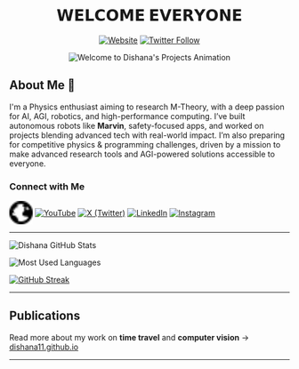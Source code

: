 <div align="center">
  
# 𝗪𝗘𝗟𝗖𝗢𝗠𝗘 𝗘𝗩𝗘𝗥𝗬𝗢𝗡𝗘
[![Website](https://img.shields.io/website?style=for-the-badge&url=https%3A%2F%2Fbeacons.ai/dishana&color=ff073a)](https://beacons.ai/dishana)
[![Twitter Follow](https://img.shields.io/badge/follow-%40dishana11-ff073a?logo=twitter&style=for-the-badge&logoColor=ff073a)](https://twitter.com/intent/follow?screen_name=dishana11)

<img src="https://raw.githubusercontent.com/dishana11/dishana11/main/assets/dishana_og_intro.gif" width="800" height="1422" alt="Welcome to Dishana's Projects Animation" />

</div>

## About Me 💬
I'm a Physics enthusiast aiming to research M-Theory, with a deep passion for AI, AGI, robotics, and high-performance computing. I’ve built autonomous robots like **Marvin**, safety-focused apps, and worked on projects blending advanced tech with real-world impact. I’m also preparing for competitive physics & programming challenges, driven by a mission to make advanced research tools and AGI-powered solutions accessible to everyone.

### Connect with Me
[<img align="center" alt="Website" width="42px" src="https://raw.githubusercontent.com/iconic/open-iconic/master/svg/globe.svg" />][website]
[<img align="center" alt="YouTube" width="42px" src="https://cdn.jsdelivr.net/npm/simple-icons@v3/icons/youtube.svg" />][youtube]
[<img align="center" alt="X (Twitter)" width="42px" src="https://cdn.jsdelivr.net/npm/simple-icons@v3/icons/twitter.svg" />][twitter] 
[<img align="center" alt="LinkedIn" width="42px" src="https://cdn.jsdelivr.net/npm/simple-icons@v3/icons/linkedin.svg" />][linkedin] 
[<img align="center" alt="Instagram" width="42px" src="https://cdn.jsdelivr.net/npm/simple-icons@v3/icons/instagram.svg" />][instagram]

---

![Dishana GitHub Stats](https://github-readme-stats.vercel.app/api?username=dishana11&show_icons=true&count_private=true&title_color=ff073a&text_color=ff073a&icon_color=ff073a&bg_color=000000)

![Most Used Languages](https://github-readme-stats.vercel.app/api/top-langs/?username=dishana11&layout=compact&title_color=ff073a&text_color=ff073a&bg_color=000000&count_private=true)

[![GitHub Streak](https://streak-stats.demolab.com?user=dishana11&theme=neon&ring=FF0000&fire=FF0000&currStreakLabel=FF0000&sideNums=FF0000&sideLabels=FF0000&dates=FF0000&short_numbers=true)](https://git.io/streak-stats)

---

##  Publications
Read more about my work on **time travel** and **computer vision** → [dishana11.github.io](https://dishana11.github.io)

---

[website]: https://beacons.ai/dishana
[twitter]: https://twitter.com/dishana11
[youtube]: https://www.youtube.com/@dishana
[instagram]: https://instagram.com/dishana
[linkedin]: https://www.linkedin.com/in/dishana

